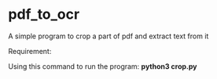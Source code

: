 # pdf_to_ocr
A simple program to crop a part of pdf and extract text from it

Requirement:


Using this command to run the program:
**python3 crop.py**
